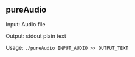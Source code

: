 ## pureAudio

Input:
	Audio file

Output:
	stdout plain text

Usage:  `./pureAudio INPUT_AUDIO >> OUTPUT_TEXT`